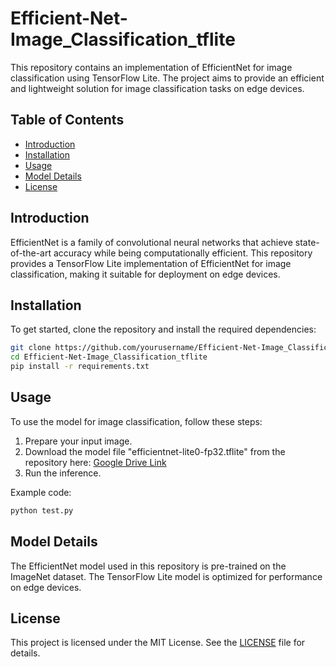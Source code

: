 # Efficient-Net-Image_Classification_tflite

This repository contains an implementation of EfficientNet for image classification using TensorFlow Lite. The project aims to provide an efficient and lightweight solution for image classification tasks on edge devices.

## Table of Contents
- [Introduction](#introduction)
- [Installation](#installation)
- [Usage](#usage)
- [Model Details](#model-details)
- [License](#license)

## Introduction
EfficientNet is a family of convolutional neural networks that achieve state-of-the-art accuracy while being computationally efficient. This repository provides a TensorFlow Lite implementation of EfficientNet for image classification, making it suitable for deployment on edge devices.

## Installation
To get started, clone the repository and install the required dependencies:

```bash
git clone https://github.com/yourusername/Efficient-Net-Image_Classification_tflite.git
cd Efficient-Net-Image_Classification_tflite
pip install -r requirements.txt
```

## Usage
To use the model for image classification, follow these steps:

1. Prepare your input image.
2. Download the model file "efficientnet-lite0-fp32.tflite" from the repository here: [Google Drive Link](https://drive.google.com/drive/folders/1z2Kr2W7oyvf-x0Km12uWvLTEZWNKm136?usp=sharing)
3. Run the inference.

Example code:

```python
python test.py
```

## Model Details
The EfficientNet model used in this repository is pre-trained on the ImageNet dataset. The TensorFlow Lite model is optimized for performance on edge devices.


## License
This project is licensed under the MIT License. See the [LICENSE](LICENSE) file for details.
